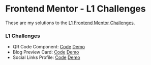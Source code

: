 # Frontend Mentor - L1 Challenges

These are my solutions to the [L1 Frontend Mentor Challenges](https://www.frontendmentor.io/challenges).

### L1 Challenges

- QR Code Component: [Code](https://github.com/nsgiles/frontend-mentor-l1/tree/main/qr-code-component) [Demo](https://nsgiles.github.io/frontend-mentor-l1/qr-code-component)
- Blog Preview Card: [Code](https://github.com/nsgiles/frontend-mentor-l1/tree/main/blog-preview-card) [Demo](https://nsgiles.github.io/frontend-mentor-l1/blog-preview-card/)
- Social Links Profile: [Code](https://github.com/nsgiles/frontend-mentor-l1/tree/main/social-links-profile) [Demo](https://nsgiles.github.io/frontend-mentor-l1/social-links-profile/)
